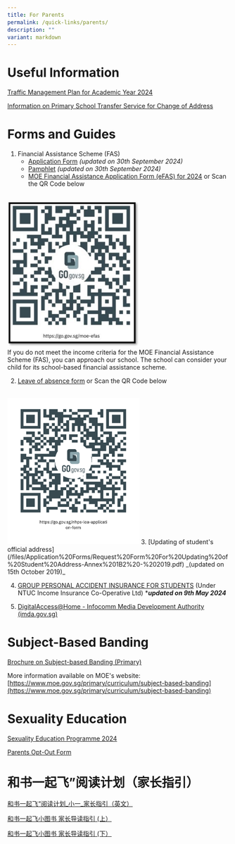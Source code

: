 ```yaml
---
title: For Parents
permalink: /quick-links/parents/
description: ""
variant: markdown
---
```

# Useful Information
[Traffic Management Plan for Academic Year 2024](/trafficmanagementplan/)

[Information on Primary School Transfer Service for Change of Address](/files/Information%20Sheets/Annex%20B%20-%20Information%20sheet%20for%20parents.pdf)

# Forms and Guides
1. Financial Assistance Scheme (FAS)
	* [Application Form](/files/Application%20Forms/MOE_FAS_Application_Form_2025.pdf) _(updated on 30th September 2024)_
	* [Pamphlet](/files/Information%20Sheets/moe_fas_pamphlet_2024.pdf) _(updated on 30th September 2024)_
	* [MOE Financial Assistance Application Form (eFAS) for 2024](https://go.gov.sg/moe-efas) or Scan the QR Code below
<br>
<img src="/images/moe-efas.jpg" alt="" style="width:300px; height:332px;">
<br>
If you do not meet the income criteria for the MOE Financial Assistance Scheme (FAS), you can approach our school. The school can consider your child for its school-based financial assistance scheme.
<br>

2. [Leave of absence form](https://go.gov.sg/nhps-loa-application-form) or Scan the QR Code below
<br>
<img src="/images/gogovnanhua.png" alt="" style="width:300px; height:332px;">
3. [Updating of student's official address](/files/Application%20Forms/Request%20Form%20For%20Updating%20of%20Student%20Address-Annex%201B2%20-%202019.pdf)  _(updated on 15th October 2019)_


4. [GROUP PERSONAL ACCIDENT INSURANCE FOR STUDENTS](/files/Application%20Forms/Product_Fact_Sheet__Year_2024_May__Revised.pdf) (Under NTUC Income Insurance Co-Operative Ltd) ****updated on 9th May 2024***

5. [DigitalAccess@Home - Infocomm Media Development Authority (imda.gov.sg)](https://www.imda.gov.sg/dah)

# Subject-Based Banding
[Brochure on Subject-based Banding (Primary)](/files/Information%20Sheets/1MOE_SBB_ENG_1%20Mar%202018.pdf)

More information available on MOE's website:
[https://www.moe.gov.sg/primary/curriculum/subject-based-banding](https://www.moe.gov.sg/primary/curriculum/subject-based-banding)

# Sexuality Education
[Sexuality Education Programme 2024](https://drive.google.com/file/d/1pb52HxJCm_m5TDRJeCK8EyosEDkmvc9D/view)

[Parents Opt-Out Form](/files/Application%20Forms/2024_SEd_Parents_Opt_Out_Form.pdf)


# 和书一起飞”阅读计划（家长指引）
[和书一起飞“阅读计划_小一_家长指引（英文）](https://drive.google.com/file/d/1-iPOlW_RgYGPTnsg9f5bw_mg7zRz5v9B/view?usp=drive_link)

[和书一起飞小图书 家长导读指引 (上）](https://drive.google.com/file/d/1CiFmAads0lR93gOLrjXttmcuZ2Zb6LUo/view?usp=drive_link)

[和书一起飞小图书 家长导读指引 (下）](https://drive.google.com/file/d/1hzk7syLEDLND6L8OIKZAdeO7QtXBp1Sx/view?usp=drive_link)
